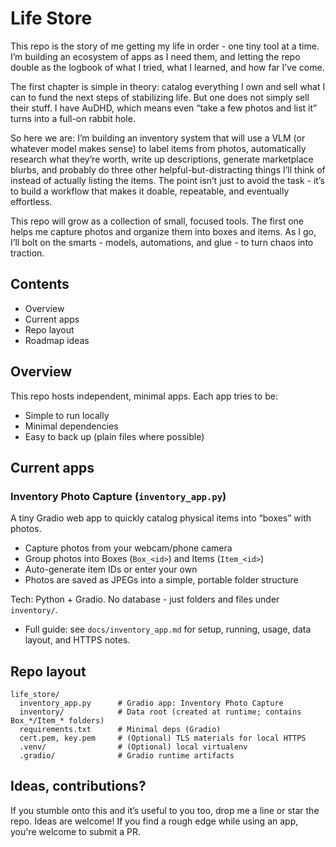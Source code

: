 # Life Store

This repo is the story of me getting my life in order - one tiny tool at a time. I’m building an ecosystem of apps as I need them, and letting the repo double as the logbook of what I tried, what I learned, and how far I’ve come.

The first chapter is simple in theory: catalog everything I own and sell what I can to fund the next steps of stabilizing life. But one does not simply sell their stuff. I have AuDHD, which means even “take a few photos and list it” turns into a full-on rabbit hole.

So here we are: I’m building an inventory system that will use a VLM (or whatever model makes sense) to label items from photos, automatically research what they’re worth, write up descriptions, generate marketplace blurbs, and probably do three other helpful-but-distracting things I’ll think of instead of actually listing the items. The point isn’t just to avoid the task - it’s to build a workflow that makes it doable, repeatable, and eventually effortless.

This repo will grow as a collection of small, focused tools. The first one helps me capture photos and organize them into boxes and items. As I go, I’ll bolt on the smarts - models, automations, and glue - to turn chaos into traction.

## Contents

- Overview
- Current apps
- Repo layout
- Roadmap ideas

## Overview

This repo hosts independent, minimal apps. Each app tries to be:

- Simple to run locally
- Minimal dependencies
- Easy to back up (plain files where possible)

## Current apps

### Inventory Photo Capture (`inventory_app.py`)

A tiny Gradio web app to quickly catalog physical items into “boxes” with photos.

- Capture photos from your webcam/phone camera
- Group photos into Boxes (`Box_<id>`) and Items (`Item_<id>`)
- Auto-generate item IDs or enter your own
- Photos are saved as JPEGs into a simple, portable folder structure

Tech: Python + Gradio. No database - just folders and files under `inventory/`.

- Full guide: see `docs/inventory_app.md` for setup, running, usage, data layout, and HTTPS notes.

## Repo layout

```text
life_store/
  inventory_app.py      # Gradio app: Inventory Photo Capture
  inventory/            # Data root (created at runtime; contains Box_*/Item_* folders)
  requirements.txt      # Minimal deps (Gradio)
  cert.pem, key.pem     # (Optional) TLS materials for local HTTPS
  .venv/                # (Optional) local virtualenv
  .gradio/              # Gradio runtime artifacts
```

## Ideas, contributions?

If you stumble onto this and it’s useful to you too, drop me a line or star the repo. Ideas are welcome! If you find a rough edge while using an app, you're welcome to submit a PR.
